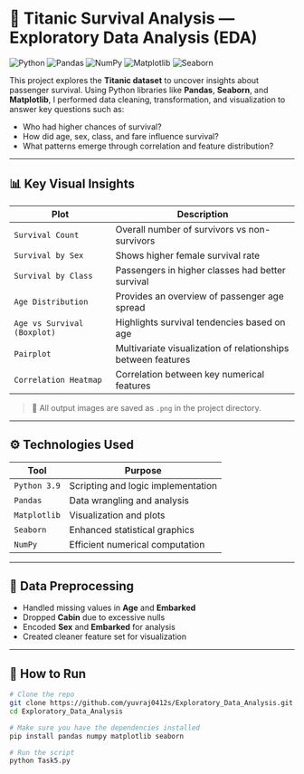 # 🚢 Titanic Survival Analysis — Exploratory Data Analysis (EDA)
<p align="left">
  <img src="https://img.shields.io/badge/Python-3776AB?style=for-the-badge&logo=python&logoColor=white" alt="Python"/>
  <img src="https://img.shields.io/badge/Pandas-150458?style=for-the-badge&logo=pandas&logoColor=white" alt="Pandas"/>
  <img src="https://img.shields.io/badge/NumPy-013243?style=for-the-badge&logo=numpy&logoColor=white" alt="NumPy"/>
  <img src="https://img.shields.io/badge/Matplotlib-11557C?style=for-the-badge&logo=matplotlib&logoColor=white" alt="Matplotlib"/>
  <img src="https://img.shields.io/badge/Seaborn-41B4BD?style=for-the-badge&logo=seaborn&logoColor=white" alt="Seaborn"/>
</p>


This project explores the **Titanic dataset** to uncover insights about passenger survival. Using Python libraries like **Pandas**, **Seaborn**, and **Matplotlib**, I performed data cleaning, transformation, and visualization to answer key questions such as:

- Who had higher chances of survival?
- How did age, sex, class, and fare influence survival?
- What patterns emerge through correlation and feature distribution?

---

## 📊 Key Visual Insights

| Plot | Description |
|------|-------------|
| `Survival Count` | Overall number of survivors vs non-survivors |
| `Survival by Sex` | Shows higher female survival rate |
| `Survival by Class` | Passengers in higher classes had better survival |
| `Age Distribution` | Provides an overview of passenger age spread |
| `Age vs Survival (Boxplot)` | Highlights survival tendencies based on age |
| `Pairplot` | Multivariate visualization of relationships between features |
| `Correlation Heatmap` | Correlation between key numerical features |

> 📁 All output images are saved as `.png` in the project directory.

---

## ⚙️ Technologies Used

| Tool        | Purpose                            |
|-------------|------------------------------------|
| `Python 3.9`| Scripting and logic implementation |
| `Pandas`    | Data wrangling and analysis        |
| `Matplotlib`| Visualization and plots            |
| `Seaborn`   | Enhanced statistical graphics      |
| `NumPy`     | Efficient numerical computation    |

---

## 🧹 Data Preprocessing

- Handled missing values in **Age** and **Embarked**
- Dropped **Cabin** due to excessive nulls
- Encoded **Sex** and **Embarked** for analysis
- Created cleaner feature set for visualization

---

## 🚀 How to Run

```bash
# Clone the repo
git clone https://github.com/yuvraj0412s/Exploratory_Data_Analysis.git
cd Exploratory_Data_Analysis

# Make sure you have the dependencies installed
pip install pandas numpy matplotlib seaborn

# Run the script
python Task5.py

